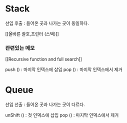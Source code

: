 #  Stack 
선입 후출 : 들어온 곳과 나가는 곳이 동일하다. 

[[올바른 괄호,프린터 (스택)]]

### 관련있는 메모 
[[Recursive function and full search]]


push () : 마지막 인덱스에 삽입 
pop () : 마지막 인덱스에서 제거 

# Queue
선입 선출 : 들어온 곳과 나가는 곳이 다르다.

unShift () : 첫 인덱스에 삽입 
pop () : 마지막 인덱스에서 제거 